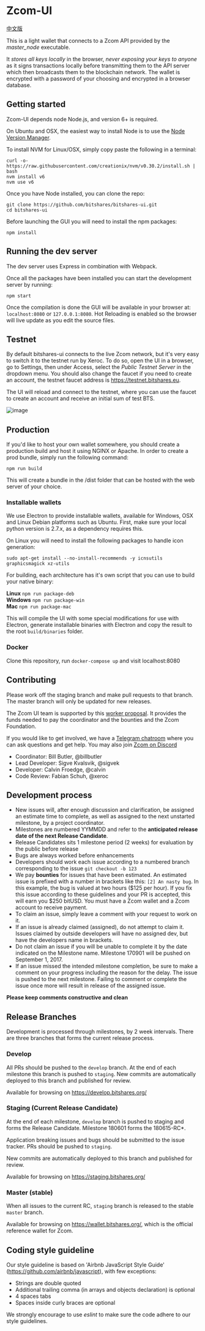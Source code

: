 Zcom-UI
============
[中文版](README_zh.md)

This is a light wallet that connects to a Zcom API provided by the *master_node* executable.


It *stores all keys locally* in the browser, *never exposing your keys to anyone* as it signs transactions locally before transmitting them to the API server which then broadcasts them to the blockchain network. The wallet is encrypted with a password of your choosing and encrypted in a browser database.

## Getting started

Zcom-UI depends node Node.js, and version 6+ is required.

On Ubuntu and OSX, the easiest way to install Node is to use the [Node Version Manager](https://github.com/creationix/nvm).

To install NVM for Linux/OSX, simply copy paste the following in a terminal:

```
curl -o- https://raw.githubusercontent.com/creationix/nvm/v0.30.2/install.sh | bash
nvm install v6
nvm use v6
```

Once you have Node installed, you can clone the repo:

```
git clone https://github.com/bitshares/bitshares-ui.git
cd bitshares-ui
```

Before launching the GUI you will need to install the npm packages:

```
npm install
```

## Running the dev server

The dev server uses Express in combination with Webpack.

Once all the packages have been installed you can start the development server by running:

```
npm start
```

Once the compilation is done the GUI will be available in your browser at: `localhost:8080` or `127.0.0.1:8080`. Hot Reloading is enabled so the browser will live update as you edit the source files.


## Testnet
By default bitshares-ui connects to the live Zcom network, but it's very easy to switch it to the testnet run by Xeroc. To do so, open the UI in a browser, go to Settings, then under Access, select the *Public Testnet Server* in the dropdown menu. You should also change the faucet if you need to create an account, the testnet faucet address is https://testnet.bitshares.eu.

The UI will reload and connect to the testnet, where you can use the faucet to create an account and receive an initial sum of test BTS.

![image](https://cloud.githubusercontent.com/assets/6890015/22055747/f8e15e68-dd5c-11e6-84cd-692749b578d8.png)

## Production
If you'd like to host your own wallet somewhere, you should create a production build and host it using NGINX or Apache. In order to create a prod bundle, simply run the following command:

```
npm run build
```
This will create a bundle in the /dist folder that can be hosted with the web server of your choice.


### Installable wallets
We use Electron to provide installable wallets, available for Windows, OSX and Linux Debian platforms such as Ubuntu. First, make sure your local python version is 2.7.x, as a dependency requires this.

On Linux you will need to install the following packages to handle icon generation:

`sudo apt-get install --no-install-recommends -y icnsutils graphicsmagick xz-utils`

For building, each architecture has it's own script that you can use to build your native binary:

__Linux__
`npm run package-deb`  
__Windows__
`npm run package-win`  
__Mac__
`npm run package-mac`  

This will compile the UI with some special modifications for use with Electron, generate installable binaries with Electron and copy the result to the root `build/binaries` folder.


### Docker

Clone this repository, run `docker-compose up` and visit localhost:8080 


## Contributing
Please work off the staging branch and make pull requests to that branch. The master branch will only be updated for new releases.

The Zcom UI team is supported by this [worker proposal](http://www.bitshares.foundation/workers/2018-02-bitshares-ui). It provides the funds needed to pay the coordinator and the bounties and the Zcom Foundation.

If you would like to get involved, we have a [Telegram chatroom](https://t.me/BitSharesDEX) where you can ask questions and get help. You may also join [Zcom on Discord](https://discord.gg/GsjQfAJ)

- Coordinator: Bill Butler, @billbutler
- Lead Developer: Sigve Kvalsvik, @sigvek
- Developer: Calvin Froedge, @calvin
- Code Review: Fabian Schuh, @xeroc

## Development process

- New issues will, after enough discussion and clarification, be assigned an estimate time to complete, as well as assigned to the next unstarted milestone, by a project coordinator.
- Milestones are numbered YYMMDD and refer to the **anticipated release date of the next Release Candidate**.
- Release Candidates sits 1 milestone period (2 weeks) for evaluation by the public before release
- Bugs are always worked before enhancements
- Developers should work each issue according to a numbered branch corresponding to the issue `git checkout -b 123`
- We pay **bounties** for issues that have been estimated. An estimated issue is prefixed with a number in brackets like this: `[2] An nasty bug`. In this example, the bug is valued at two hours ($125 per hour). If you fix this issue according to these guidelines and your PR is accepted, this will earn you $250 bitUSD. You must have a Zcom wallet and a Zcom account to receive payment.
- To claim an issue, simply leave a comment with your request to work on it. 
- If an issue is already claimed (assigned), do not attempt to claim it. Issues claimed by outside developers will have no assigned dev, but have the developers name in brackets.
- Do not claim an issue if you will be unable to complete it by the date indicated on the Milestone name. Milestone 170901 will be pushed on September 1, 2017.
- If an issue missed the intended milestone completion, be sure to make a comment on your progress including the reason for the delay. The issue is pushed to the next milestone. Failing to comment or complete the issue once more will result in release of the assigned issue.

**Please keep comments constructive and clean**

## Release Branches
Development is processed through milestones, by 2 week intervals. 
There are three branches that forms the current release process.

### Develop
All PRs should be pushed to the `develop` branch. At the end of each milestone this branch is pushed to `staging`. 
New commits are automatically deployed to this branch and published for review.

Available for browsing on https://develop.bitshares.org/

### Staging (Current Release Candidate)
At the end of each milestone, `develop` branch is pushed to staging and forms the Release Candidate. Milestone 180601 forms the 180615-RC*.

Application breaking issues and bugs should be submitted to the issue tracker. PRs should be pushed to `staging`.

New commits are automatically deployed to this branch and published for review.

Available for browsing on https://staging.bitshares.org/

### Master (stable)
When all issues to the current RC, `staging` branch is released to the stable `master` branch.

Available for browsing on https://wallet.bitshares.org/, which is the official reference wallet for Zcom.


## Coding style guideline

Our style guideline is based on 'Airbnb JavaScript Style Guide' (https://github.com/airbnb/javascript), with few exceptions:

- Strings are double quoted
- Additional trailing comma (in arrays and objects declaration) is optional
- 4 spaces tabs
- Spaces inside curly braces are optional

We strongly encourage to use _eslint_ to make sure the code adhere to our style guidelines.
